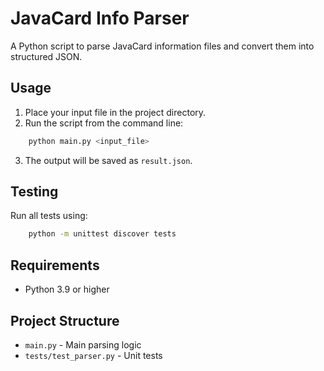 # JavaCard Info Parser

A Python script to parse JavaCard information files and convert them into structured JSON.
## Usage

1. Place your input file in the project directory.
2. Run the script from the command line:
```bash
    python main.py <input_file>
```
3. The output will be saved as `result.json`.

## Testing

Run all tests using:
```bash
    python -m unittest discover tests
```

## Requirements

- Python 3.9 or higher

## Project Structure

- `main.py` - Main parsing logic
- `tests/test_parser.py` - Unit tests